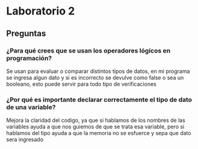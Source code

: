 # Laboratorio 2

## Preguntas

### ¿Para qué crees que se usan los operadores lógicos en programación?
Se usan para evaluar o comparar distintos tipos de datos, en mi programa se ingresa algun dato y si es incorrecto se devulve como false o sea un booleano, esto puede servir para todo tipo de verificaciones

### ¿Por qué es importante declarar correctamente el tipo de dato de una variable?

Mejora la claridad del codigo, ya que si hablamos de los nombres de las variables ayuda a que nos guiemos de que se trata esa variable, pero si hablamos del tipo ayuda a que la memoria no se esfuerce y sepa que dato sera ingresado
